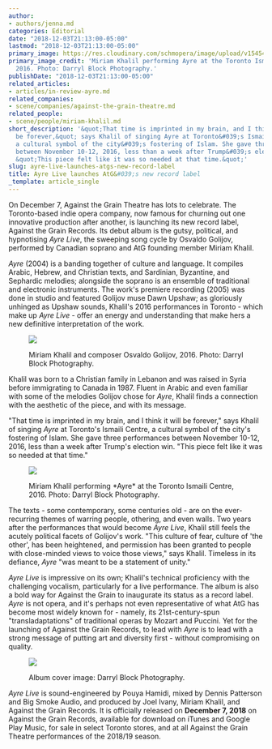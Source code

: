 ```yaml
---
author:
- authors/jenna.md
categories: Editorial
date: "2018-12-03T21:13:00-05:00"
lastmod: "2018-12-03T21:13:00-05:00"
primary_image: https://res.cloudinary.com/schmopera/image/upload/v1545409169/media/webhook-uploads/1543889238938/sqSopranoMiriamKhalilAyre3.jpg.jpg
primary_image_credit: 'Miriam Khalil performing Ayre at the Toronto Ismaili Centre,
  2016. Photo: Darryl Block Photography.'
publishDate: "2018-12-03T21:13:00-05:00"
related_articles:
- articles/in-review-ayre.md
related_companies:
- scene/companies/against-the-grain-theatre.md
related_people:
- scene/people/miriam-khalil.md
short_description: '&quot;That time is imprinted in my brain, and I think it will
  be forever,&quot; says Khalil of singing Ayre at Toronto&#039;s Ismaili Centre,
  a cultural symbol of the city&#039;s fostering of Islam. She gave three performances
  between November 10-12, 2016, less than a week after Trump&#039;s election win.
  &quot;This piece felt like it was so needed at that time.&quot;'
slug: ayre-live-launches-atgs-new-record-label
title: Ayre Live launches AtG&#039;s new record label
_template: article_single
---
```


On December 7, Against the Grain Theatre has lots to celebrate. The Toronto-based indie opera company, now famous for churning out one innovative production after another, is launching its new record label, Against the Grain Records. Its debut album is the gutsy, political, and hypnotising *Ayre Live*, the sweeping song cycle by Osvaldo Golijov, performed by Canadian soprano and AtG founding member Miriam Khalil.

*Ayre* (2004) is a banding together of culture and language. It compiles Arabic, Hebrew, and Christian texts, and Sardinian, Byzantine, and Sephardic melodies; alongside the soprano is an ensemble of traditional and electronic instruments. The work's premiere recording (2005) was done in studio and featured Golijov muse Dawn Upshaw; as gloriously unhinged as Upshaw sounds, Khalil's 2016 performances in Toronto - which make up *Ayre Live* - offer an energy and understanding that make hers a new definitive interpretation of the work.

<figure data-type="image">

![](https://res.cloudinary.com/schmopera/image/upload/v1545409169/media/webhook-uploads/1543889278372/SopranoMiriamKhalilandComposerOsvaldoGolijov.jpg.jpg)

<figcaption>Miriam Khalil and composer Osvaldo Golijov, 2016. Photo: Darryl Block Photography.</figcaption>
</figure>

Khalil was born to a Christian family in Lebanon and was raised in Syria before immigrating to Canada in 1987. Fluent in Arabic and even familiar with some of the melodies Golijov chose for *Ayre*, Khalil finds a connection with the aesthetic of the piece, and with its message.

"That time is imprinted in my brain, and I think it will be forever," says Khalil of singing *Ayre* at Toronto's Ismaili Centre, a cultural symbol of the city's fostering of Islam. She gave three performances between November 10-12, 2016, less than a week after Trump's election win. "This piece felt like it was so needed at that time."

<figure data-type="image">

![](https://res.cloudinary.com/schmopera/image/upload/v1545409169/media/webhook-uploads/1543889284477/SopranoMiriamKhalilAyre2.jpg.jpg)

<figcaption>Miriam Khalil performing *Ayre* at the Toronto Ismaili Centre, 2016. Photo: Darryl Block Photography.</figcaption>
</figure>

The texts - some contemporary, some centuries old - are on the ever-recurring themes of warring people, othering, and even walls. Two years after the performances that would become *Ayre Live*, Khalil still feels the acutely political facets of Golijov's work. "This culture of fear, culture of 'the other', has been heightened, and permission has been granted to people with close-minded views to voice those views," says Khalil. Timeless in its defiance, *Ayre* "was meant to be a statement of unity."

*Ayre Live* is impressive on its own; Khalil's technical proficiency with the challenging vocalism, particularly for a live performance. The album is also a bold way for Against the Grain to inaugurate its status as a record label. *Ayre* is not opera, and it's perhaps not even representative of what AtG has become most widely known for - namely, its 21st-century-spun "transladaptations" of traditional operas by Mozart and Puccini. Yet for the launching of Against the Grain Records, to lead with *Ayre* is to lead with a strong message of putting art and diversity first - without compromising on quality.

<figure data-type="image">

![](https://res.cloudinary.com/schmopera/image/upload/v1545409169/media/webhook-uploads/1543889290944/AyreAlbumCover.jpg.jpg)

<figcaption>Album cover image: Darryl Block Photography.</figcaption>
</figure>

*Ayre Live* is sound-engineered by Pouya Hamidi, mixed by Dennis Patterson and Big Smoke Audio, and produced by Joel Ivany, Miriam Khalil, and Against the Grain Records. It is officially released on **December 7, 2018** on Against the Grain Records, available for download on iTunes and Google Play Music, for sale in select Toronto stores, and at all Against the Grain Theatre performances of the 2018/19 season.
